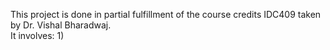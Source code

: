This project is done in partial fulfillment of the course credits IDC409 taken by Dr. Vishal Bharadwaj.  
It involves:
  1)
